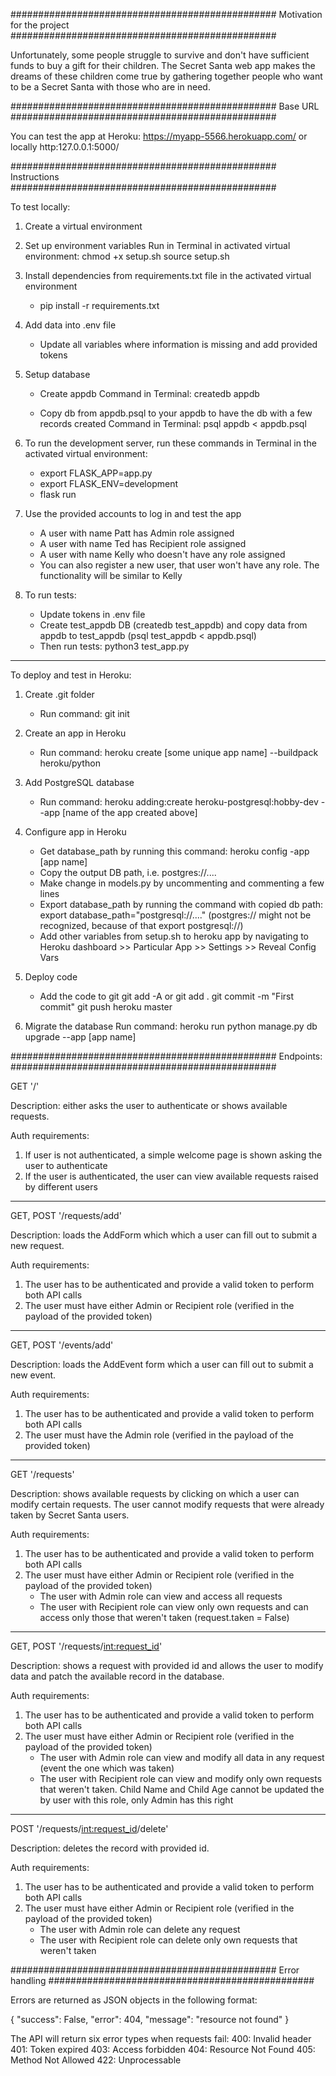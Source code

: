 

################################################
Motivation for the project
################################################

Unfortunately, some people struggle to survive and don't have sufficient funds to buy a gift for their children. The Secret Santa web app makes the dreams of these children come true by gathering together people who want to be a Secret Santa with those who are in need.


################################################
Base URL
################################################

You can test the app at Heroku: https://myapp-5566.herokuapp.com/ or locally http:127.0.0.1:5000/


################################################
Instructions
################################################

To test locally:
1. Create a virtual environment

2. Set up environment variables
	Run in Terminal in activated virtual environment:
	chmod +x setup.sh
	source setup.sh

3. Install dependencies from requirements.txt file in the activated virtual environment
	- pip install -r requirements.txt

4. Add data into .env file
	- Update all variables where information is missing and add provided tokens

5. Setup database
	- Create appdb
	  Command in Terminal: createdb appdb

	- Copy db from appdb.psql to your appdb to have the db with a few records created
	  Command in Terminal: psql appdb < appdb.psql

6. To run the development server, run these commands in Terminal in the activated virtual environment:
	- export FLASK_APP=app.py
	- export FLASK_ENV=development
	- flask run

7. Use the provided accounts to log in and test the app
	- A user with name Patt has Admin role assigned
	- A user with name Ted has Recipient role assigned
	- A user with name Kelly who doesn't have any role assigned
	- You can also register a new user, that user won't have any role. The functionality will be similar to Kelly

8. To run tests:
	- Update tokens in .env file
	- Create test_appdb DB (createdb test_appdb) and copy data from appdb to test_appdb (psql test_appdb < appdb.psql)
	- Then run tests: python3 test_app.py

----------------------------------------------------

To deploy and test in Heroku:
1. Create .git folder
	- Run command: git init

2. Create an app in Heroku
	- Run command: heroku create [some unique app name] --buildpack heroku/python

3. Add PostgreSQL database
	- Run command: heroku adding:create heroku-postgresql:hobby-dev --app [name of the app created above]

4. Configure app in Heroku
	- Get database_path by running this command:
	heroku config -app [app name]
	- Copy the output DB path, i.e. postgres://....
	- Make change in models.py by uncommenting and commenting a few lines
	- Export database_path by running the command with copied db path:
	export database_path="postgresql://...." (postgres:// might not be recognized, because of that export postgresql://)
	- Add other variables from setup.sh to heroku app by navigating to Heroku dashboard >> Particular App >> Settings >> Reveal Config Vars

5. Deploy code
	- Add the code to git
	git add -A or git add .
	git commit -m "First commit"
	git push heroku master

6. Migrate the database
	Run command: heroku run python manage.py db upgrade --app [app name]

################################################
Endpoints:
################################################

GET '/'

Description: either asks the user to authenticate or shows available requests.

Auth requirements:
1. If user is not authenticated, a simple welcome page is shown asking the user to authenticate
2. If the user is authenticated, the user can view available requests raised by different users

----------------------------------------------------------------------------------------------

GET, POST '/requests/add'

Description: loads the AddForm which which a user can fill out to submit a new request.

Auth requirements:
1. The user has to be authenticated and provide a valid token to perform both API calls
2. The user must have either Admin or Recipient role (verified in the payload of the provided token)

----------------------------------------------------------------------------------------------

GET, POST '/events/add'

Description: loads the AddEvent form which a user can fill out to submit a new event.

Auth requirements:
1. The user has to be authenticated and provide a valid token to perform both API calls
2. The user must have the Admin role (verified in the payload of the provided token)

----------------------------------------------------------------------------------------------

GET '/requests'

Description: shows available requests by clicking on which a user can modify certain requests. The user cannot modify requests that were already taken by Secret Santa users.

Auth requirements:
1. The user has to be authenticated and provide a valid token to perform both API calls
2. The user must have either Admin or Recipient role (verified in the payload of the provided token)
	- The user with Admin role can view and access all requests
	- The user with Recipient role can view only own requests and can access only those that weren't taken (request.taken = False)

----------------------------------------------------------------------------------------------

GET, POST '/requests/<int:request_id>'

Description: shows a request with provided id and allows the user to modify data and patch the available record in the database.

Auth requirements:
1. The user has to be authenticated and provide a valid token to perform both API calls
2. The user must have either Admin or Recipient role (verified in the payload of the provided token)
	- The user with Admin role can view and modify all data in any request (event the one which was taken)
	- The user with Recipient role can view and modify only own requests that weren't taken. Child Name and Child Age cannot be updated the by user with this role, only Admin has this right

----------------------------------------------------------------------------------------------

POST '/requests/<int:request_id>/delete'

Description: deletes the record with provided id.

Auth requirements:
1. The user has to be authenticated and provide a valid token to perform both API calls
2. The user must have either Admin or Recipient role (verified in the payload of the provided token)
	- The user with Admin role can delete any request
	- The user with Recipient role can delete only own requests that weren't taken


################################################
Error handling
################################################

Errors are returned as JSON objects in the following format:

{
  "success": False,
  "error": 404,
  "message": "resource not found"
}

The API will return six error types when requests fail:
400: Invalid header
401: Token expired
403: Access forbidden
404: Resource Not Found
405: Method Not Allowed
422: Unprocessable










